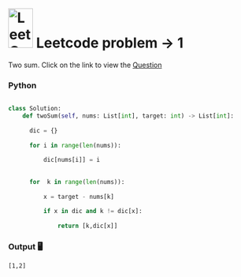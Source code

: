 #  <img src="https://leetcode.com/_next/static/images/logo-ff2b712834cf26bf50a5de58ee27bcef.png" alt="LeetCode Logo" width="50" height="80"> Leetcode problem -> 1

Two sum. Click on the link to view the [Question](https://leetcode.com/problems/two-sum/description/)

### Python



```python

class Solution:
    def twoSum(self, nums: List[int], target: int) -> List[int]:
      
      dic = {}
      
      for i in range(len(nums)):
          
          dic[nums[i]] = i
          
          
      for  k in range(len(nums)):
          
          x = target - nums[k]
          
          if x in dic and k != dic[x]:
              
              return [k,dic[x]]

```

### Output  🖥️
```
[1,2]
```
